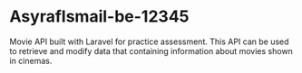 # AsyrafIsmail-be-12345
Movie API built with Laravel for practice assessment. This API can be used to retrieve and modify data that containing information about movies shown in cinemas.
